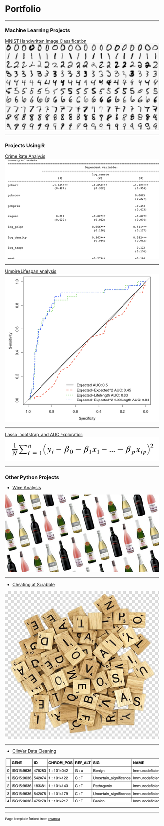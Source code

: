 # Portfolio

---

### Machine Learning Projects

[MNIST Handwritten Image Classification](https://github.com/pdegner/pdegner.github.io/blob/master/Machine%20Learning/MNIST_ML.ipynb)
<img src="images/MNIST.png?raw=true"/>

---

### Projects Using R

[Crime Rate Analysis](/R/Crime_rate_analysis)
<img src="images/crime.png?raw=true"/>

---
[Umpire Lifespan Analysis](/R/Umpire_Lifespan.ipynb)
<img src="images/umpire.png?raw=true"/>

---
[Lasso, bootstrap, and AUC exploration](/R/Lasso_Example/Model_Selection_boot_lasso.ipynb)
<img src="images/lasso.png?raw=true"/>

---

### Other Python Projects
- [Wine Analysis](https://github.com/pdegner/pdegner.github.io/tree/master/Python/Wine_Project)
<img src="images/wine.jpg?raw=true"/>

---

- [Cheating at Scrabble](/Python/Cheating_at_Scrabble)
<img src="images/scrabble.jpg?raw=true"/>

---
- [ClinVar Data Cleaning](/Python/ClinVar_Data_Cleaning)
<img src="images/clinvar.png?raw=true"/>

---



---
<p style="font-size:11px">Page template forked from <a href="https://github.com/evanca/quick-portfolio">evanca</a></p>
<!-- Remove above link if you don't want to attibute -->

